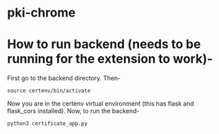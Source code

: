 # pki-chrome

# How to run backend (needs to be running for the extension to work)-
First go to the backend directory. Then-
```
source certenv/bin/activate
```
Now you are in the certenv virtual environment (this has flask and flask_cors installed). 
Now, to run the backend-
```
python3 certificate_app.py
```

